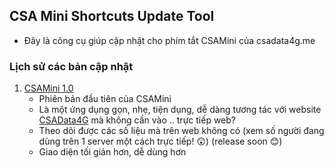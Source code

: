 ## CSA Mini Shortcuts Update Tool
- Đây là công cụ giúp cập nhật cho phím tắt CSAMini của csadata4g.me

### Lịch sử các bản cập nhật
1. [CSAMini 1.0](https://www.icloud.com/shortcuts/709f23057c5043c0b940284505795dd3)
    - Phiên bản đầu tiên của CSAMini
    - Là một ứng dụng gọn, nhẹ, tiện dụng, dễ dàng tương tác với website [CSAData4G](csadata4g.me) mà không cần vào .. trực tiếp web?
    - Theo dõi được các số liệu mà trên web không có (xem số người đang dùng trên 1 server một cách trực tiếp! 😲) (release soon 😊)
    - Giao diện tối giản hơn, dễ dùng hơn
